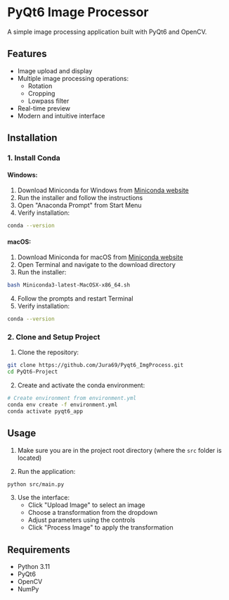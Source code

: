 # PyQt6 Image Processor

A simple image processing application built with PyQt6 and OpenCV.

## Features

- Image upload and display
- Multiple image processing operations:
  - Rotation 
  - Cropping 
  - Lowpass filter
- Real-time preview
- Modern and intuitive interface

## Installation

### 1. Install Conda

#### Windows:
1. Download Miniconda for Windows from [Miniconda website](https://docs.conda.io/en/latest/miniconda.html)
2. Run the installer and follow the instructions
3. Open "Anaconda Prompt" from Start Menu
4. Verify installation:
```bash
conda --version
```

#### macOS:
1. Download Miniconda for macOS from [Miniconda website](https://docs.conda.io/en/latest/miniconda.html)
2. Open Terminal and navigate to the download directory
3. Run the installer:
```bash
bash Miniconda3-latest-MacOSX-x86_64.sh
```
4. Follow the prompts and restart Terminal
5. Verify installation:
```bash
conda --version
```

### 2. Clone and Setup Project

1. Clone the repository:
```bash
git clone https://github.com/Jura69/Pyqt6_ImgProcess.git
cd PyQt6-Project
```

2. Create and activate the conda environment:
```bash
# Create environment from environment.yml
conda env create -f environment.yml
conda activate pyqt6_app
```

## Usage

1. Make sure you are in the project root directory (where the `src` folder is located)

2. Run the application:
```bash
python src/main.py
```

3. Use the interface:
   - Click "Upload Image" to select an image
   - Choose a transformation from the dropdown
   - Adjust parameters using the controls
   - Click "Process Image" to apply the transformation

## Requirements

- Python 3.11
- PyQt6
- OpenCV
- NumPy

